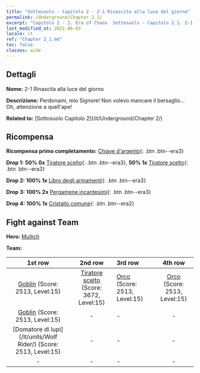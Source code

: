 ```yaml
---
title: "Sottosuolo - Capitolo 2 - 2-1 Rinascita alla luce del giorno"
permalink: /Underground/Chapter 2_1/
excerpt: "Capitolo 2 - 1. Era of Chaos  Sottosuolo - Capitolo 2_1. 2-1 Rinascita alla luce del giorno"
last_modified_at: 2021-06-03
locale: it
ref: "Chapter 2_1.md"
toc: false
classes: wide
---
```


## Dettagli

 **Nome:** 2-1 Rinascita alla luce del giorno

 **Descrizione:** Perdonami, mio Signore! Non volevo mancare il bersaglio... Oh, attenzione a quell'ape!

 **Related to:** [Sottosuolo Capitolo 2](/it/Underground/Chapter 2/)

## Ricompensa

 **Ricompensa primo completamento:** [Chiave d'argento](/ItemsIT/con_693/){: .btn .btn--era3}

 **Drop 1:** **50% 0x** [Tiratore scelto](/ItemsIT/unt_191/){: .btn .btn--era3}, **50% 1x** [Tiratore scelto](/ItemsIT/unt_191/){: .btn .btn--era3}

 **Drop 2:** **100% 1x** [Libro degli armamenti](/ItemsIT/mat_18/){: .btn .btn--era3}

 **Drop 3:** **100% 2x** [Pergamene incantesimi](/ItemsIT/con_694/){: .btn .btn--era3}

 **Drop 4:** **100% 1x** [Cristallo comune](/ItemsIT/mat_11/){: .btn .btn--era2}


## Fight against Team
 **Hero:** [Mullich](/it/heroes/Mullich/)

 **Team:**


  | 1st row | 2nd row | 3rd row | 4th row |
  |:----:|:----:|:----|:----:|
  | [Goblin](/it/units/Goblin/) (Score: 2513, Level:15)  | [Tiratore scelto](/it/units/Marksman/) (Score: 3672, Level:15)  | [Orco](/it/units/Orc/) (Score: 2513, Level:15)  | [Orco](/it/units/Orc/) (Score: 2513, Level:15)  |
  | [Goblin](/it/units/Goblin/) (Score: 2513, Level:15)  | - | - | - |
  | [Domatore di lupi](/it/units/Wolf Rider/) (Score: 2513, Level:15)  | - | - | - |
  | - | - | - | - |


